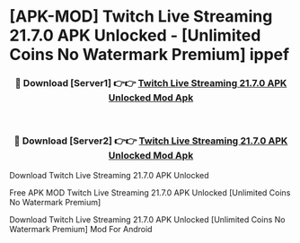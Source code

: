 # [APK-MOD] Twitch  Live Streaming 21.7.0 APK Unlocked - [Unlimited Coins No Watermark Premium] ippef



<div align="center">
<h3>🔴 Download [Server1] 👉👉 <a href="https://momento.my/?title=Twitch__Live_Streaming_21.7.0_APK_Unlocked">Twitch  Live Streaming 21.7.0 APK Unlocked Mod Apk</a></h3><br>

<h3>🔴 Download [Server2] 👉👉 <a href="https://momento.my/?title=Twitch__Live_Streaming_21.7.0_APK_Unlocked">Twitch  Live Streaming 21.7.0 APK Unlocked Mod Apk</a></h3>
</div>



Download Twitch  Live Streaming 21.7.0 APK Unlocked 

Free APK MOD Twitch  Live Streaming 21.7.0 APK Unlocked [Unlimited Coins No Watermark Premium]

Download Twitch  Live Streaming 21.7.0 APK Unlocked [Unlimited Coins No Watermark Premium] Mod For Android
